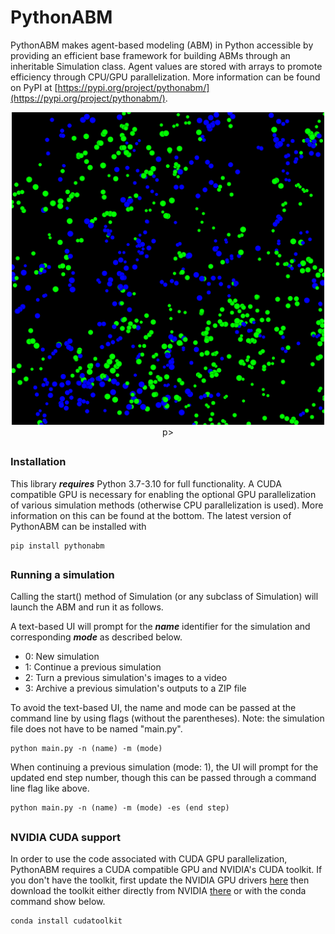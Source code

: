 # PythonABM
PythonABM makes agent-based modeling (ABM) in Python accessible by providing an efficient base framework for building
ABMs through an inheritable Simulation class. Agent values are stored with arrays to promote efficiency through
CPU/GPU parallelization. More information can be found on PyPI at [https://pypi.org/project/pythonabm/](https://pypi.org/project/pythonabm/).

<p align="center">
    <img src="./doc/front_image.png" alt="" width="500" />
p>


## 
### Installation
This library ***requires*** Python 3.7-3.10 for full functionality. A CUDA compatible GPU is necessary for enabling
the optional GPU parallelization of various simulation methods (otherwise CPU parallelization is used). More information
on this can be found at the bottom. The latest version of PythonABM can be installed with 
```
pip install pythonabm
```

##

### Running a simulation
Calling the start() method of Simulation (or any subclass of Simulation) will launch the ABM 
and run it as follows.

A text-based UI will prompt for the ***name*** identifier for the simulation and corresponding ***mode*** as
described below.
- 0: New simulation
- 1: Continue a previous simulation
- 2: Turn a previous simulation's images to a video
- 3: Archive a previous simulation's outputs to a ZIP file

To avoid the text-based UI, the name and mode can be passed at the command line by using flags
 (without the parentheses). Note: the simulation file does not have to be named "main.py".
```
python main.py -n (name) -m (mode)
```

When continuing a previous simulation (mode: 1), the UI will prompt for the updated end step number, though this
can be passed through a command line flag like above.
```
python main.py -n (name) -m (mode) -es (end step)
```

##

### NVIDIA CUDA support
In order to use the code associated with CUDA GPU parallelization, PythonABM requires a CUDA
compatible GPU and NVIDIA's CUDA toolkit. If you don't have the toolkit, first update the NVIDIA GPU drivers
[here](https://www.nvidia.com/download/index.aspx) then download the toolkit either
directly from NVIDIA
[there](https://developer.nvidia.com/cuda-downloads) or with the conda command
show below.
```
conda install cudatoolkit
```

##